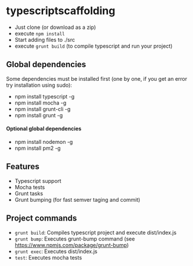 # typescriptscaffolding
- Just clone (or download as a zip)
- execute ``npm install``
- Start adding files to ./src
- execute ``grunt build`` (to compile typescript and run your project)

## Global dependencies
Some dependencies must be installed first (one by one, if you get an error try installation using sudo):
- npm install typescript -g 
- npm install mocha -g 
- npm install grunt-cli -g 
- npm install grunt -g

#### Optional global dependencies
- npm install nodemon -g
- npm install pm2 -g

## Features
- Typescript support
- Mocha tests
- Grunt tasks
- Grunt bumping (for fast semver taging and commit)

## Project commands 

- ``grunt build``: Compiles typescript project and execute dist/index.js
- ``grunt bump``: Executes grunt-bump command (see https://www.npmjs.com/package/grunt-bump) 
- ``grunt exec``: Executes dist/index.js
- ``test``: Executes mocha tests
